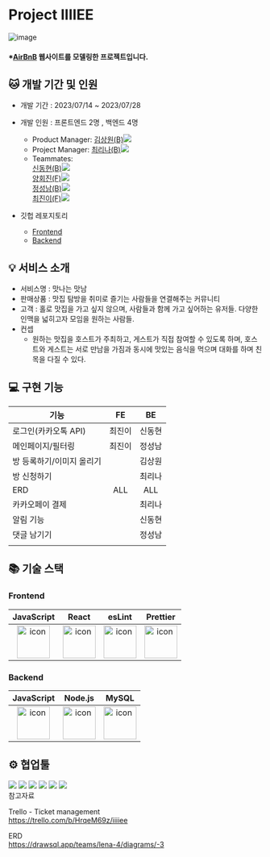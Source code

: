 # Project IIIIEE
![image](https://github.com/wecode-bootcamp-korea/47-2nd-IIIIEE-backend/assets/131442242/dd857a7d-8799-4377-b5ce-7364d624f668)

#### \*[AirBnB](https://www.airbnb.com/) 웹사이트를 모델링한 프로젝트입니다.

## 🐱 개발 기간 및 인원

- 개발 기간 : 2023/07/14 ~ 2023/07/28
  
- 개발 인원 : 프론트엔드 2명 , 백엔드 4명
  - Product Manager: <a href="https://github.com/Teachsue">김상원(B)</a><img src="https://img.shields.io/badge/GitHub-181717?style=flat-square&logo=GitHub&logoColor=white&link=https://github.com/Teachsue"/>
  - Project Manager: <a href="https://github.com/lchoe24">최리나(B)</a><img src="https://img.shields.io/badge/GitHub-181717?style=flat-square&logo=GitHub&logoColor=white&link=https://github.com/lchoe24"/> 
  - Teammates: </br>
<a href="https://github.com/donghyeun02">신동현(B)</a><img src="https://img.shields.io/badge/GitHub-181717?style=flat-square&logo=GitHub&logoColor=white&link=https://github.com/donghyeun02"/></br>
<a href="https://github.com/hjyang369">양회진(F)</a><img src="https://img.shields.io/badge/GitHub-181717?style=flat-square&logo=GitHub&logoColor=white&link=https://github.com/hjyang369"/></br>
<a href="https://github.com/jseongnam">정성남(B)</a><img src="https://img.shields.io/badge/GitHub-181717?style=flat-square&logo=GitHub&logoColor=white&link=https://github.com/jseongnam"/></br>
<a href="https://github.com/jjinichoi">최진이(F)</a><img src="https://img.shields.io/badge/GitHub-181717?style=flat-square&logo=GitHub&logoColor=white&link=https://github.com/jjinichoi"/></br>

- 깃헙 레포지토리
  - [Frontend](https://github.com/wecode-bootcamp-korea/47-2nd-IIIIEE-frontend)
  - [Backend](https://github.com/wecode-bootcamp-korea/47-2nd-IIIIEE-backend)


## 💡 서비스 소개
- 서비스명 : 맛나는 맛남
- 판매상품 : 맛집 탐방을 취미로 즐기는 사람들을 연결해주는 커뮤니티
- 고객 : 홀로 맛집을 가고 싶지 않으며, 사람들과 함께 가고 싶어하는 유저들. 다양한 인맥을 넓히고자 모임을 원하는 사람들. 
- 컨셉
  - 원하는 맛집을 호스트가 주최하고, 게스트가 직접 참여할 수 있도록 하며, 호스트와 게스트는 서로 만남을 가짐과 동시에 맛있는 음식을 먹으며 대화를 하며 친목을 다질 수 있다. 

    

## 💻 구현 기능
|기능|FE|BE|
|---|:---:|:---:|
|로그인(카카오톡 API)|최진이|신동현| 
|메인페이지/필터링|최진이|정성남| 
|방 등록하기/이미지 올리기||김상원|
|방 신청하기||최리나|
|ERD|ALL|ALL|
|카카오페이 결제||최리나|
|알림 기능||신동현|
|댓글 남기기||정성남|  
|||| 


## 📚 기술 스택


### Frontend
|JavaScript|React|esLint|Prettier|
|:---:|:---:|:---:|:---:
| <img src="https://techstack-generator.vercel.app/js-icon.svg" alt="icon" width="65" height="65" /> | <img src="https://techstack-generator.vercel.app/react-icon.svg" alt="icon" width="65" height="65" /> | <img src="https://techstack-generator.vercel.app/eslint-icon.svg" alt="icon" width="65" height="65" /> | <img src="https://techstack-generator.vercel.app/prettier-icon.svg" alt="icon" width="65" height="65" /> |

### Backend

|JavaScript|Node.js|MySQL|
|:---:|:---:|:---:|
| <img src="https://techstack-generator.vercel.app/js-icon.svg" alt="icon" width="65" height="65" /> | <img src="https://techstack-generator.vercel.app/nginx-icon.svg" alt="icon" width="65" height="65" /> | <img src="https://techstack-generator.vercel.app/mysql-icon.svg" alt="icon" width="65" height="65" /> </div> |


## ⚙️ 협업툴

<div>
<img src="https://img.shields.io/badge/Git-F05032?style=flat&logo=Git&logoColor=white"/>
<img src="https://img.shields.io/badge/GitHub-181717?style=flat&logo=GitHub&logoColor=white"/>
<img src="https://img.shields.io/badge/Slack-4A154B?style=flat&logo=Slack&logoColor=white"/>
<img src="https://img.shields.io/badge/Trello-0052CC?style=flat&logo=Trello&logoColor=white"/>
<img src="https://img.shields.io/badge/Notion-000000?style=flat&logo=Notion&logoColor=white"/>
<img src="https://img.shields.io/badge/VSCode-007ACC?style=flat&logo=Visual Studio Code&logoColor=white"/>
</div>
참고자료

Trello - Ticket management</br>
https://trello.com/b/HrqeM69z/iiiiee

ERD</br>
https://drawsql.app/teams/lena-4/diagrams/-3
